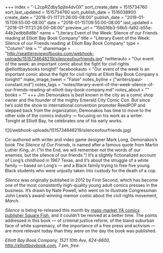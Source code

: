 +++
index = "-L2cpRZdbySpjte4dvOX"
sort_create_date = 1515734760
sort_last_updated = 1515734760
sort_publish_date = 1516038900
create_date = "2018-01-11T21:26:00-08:00"
publish_date = "2018-01-15T09:55:00-08:00"
date = "2018-01-15T09:55:00-08:00"
last_updated = "2018-01-11T21:26:00-08:00"
preview_url = "15b016b3-56b5-fa92-b55e-44b2edbb8d8b"
name = "Literary Event of the Week: Silence of our Friends reading at Elliott Bay Book Company"
title = "Literary Event of the Week: Silence of our Friends reading at Elliott Bay Book Company"
type = "Column"
link = ""
shareimage = "http://seattlereviewofbooks.com/webhook-uploads/1515734648219/silenceofourfriends.jpg"
twitterauto = "Our event of the week: an important comic about the fight for civil rights @elliottbaybooks tonight!"
facebookauto = "Our event of the week is an important comic about the fight for civil rights at Elliott Bay Book Company s tonight!"
make_image_tweet = "False"
notes_byline = ["writers/paul-constant.md"]
notes_tags = "notes/literary-event-of-the-week-silence-of-our-friends-reading-at-elliott-bay-book-company.md"
notes_about = ""
books = ""
+++
Jim Demonakos is best known in the city as a comic shop owner and the founder of the mighty Emerald City Comic Con. But since he’s sold the show to international convention promoter ReedPOP and stepped back from the organization, Demonakos has time to move to the other side of the comics industry — focusing on his work as a writer. Tonight at Elliott Bay, he celebrates one of his early works.

<p class="image-left">![](/webhook-uploads/1515734648219/silenceofourfriends.jpg)</p>

Co-authored with writer and video game designer Mark Long, Demonakos’s book *The Silence of Our Friends*, is named after a famous quote from Martin Luther King, Jr. (“In the End, we will remember not the words of our enemies, but the silence of our friends.") It’s a slightly fictionalized account of Long’s childhood in 1967 Texas, and it’s about the struggle of a white family — based on Long’s — and a Black family trying to free five young Black students who were unjustly taken into custody for the death of a cop. 

*Silence* was originally published in 2012 by First Second, which has become one of the most consistently high-quality young adult comics presses in the business. It’s drawn by Nate Powell, who went on to illustrate Congressman John Lewis’s award-winning memoir comic about the civil rights movement, *March*. 

*Silence* is being re-released this month by [mass-market YA comics publisher Square Fish](https://us.macmillan.com/publishers/square-fish-books/), and it couldn’t be revived at a better time. The points addressed in this book — of criminal justice reform, of the bland suburban face of white supremacy, of the importance of a free press and activism — are more relevant today than they were on the day the book was published.

*Elliott Bay Book Company, 1521 10th Ave, 624-6600, http://elliottbaybook.com, 7 pm, free.*
